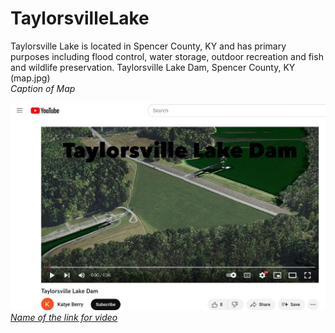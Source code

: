 # TaylorsvilleLake
Taylorsville Lake is located in Spencer County, KY and has primary purposes including flood control, water storage, outdoor recreation and fish and wildlife preservation. 
Taylorsville Lake Dam, Spencer County, KY (map.jpg)     
*Caption of Map*

![Screenshot of animation](animation.jpg)     
*[Name of the link for video](https://youtu.be/Uk7ZaWG7X6E)*